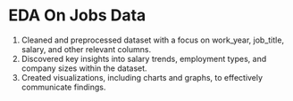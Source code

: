 # EDA On Jobs Data
1. Cleaned and preprocessed dataset with a focus on work_year, job_title, salary, and other relevant columns. 
2. Discovered key insights into salary trends, employment types, and company sizes within the dataset. 
3. Created visualizations, including charts and graphs, to effectively communicate findings.
